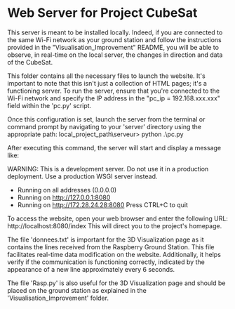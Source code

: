 # Web Server for Project CubeSat

This server is meant to be installed locally. Indeed, if you are connected to the same Wi-Fi network as your ground station and follow the instructions provided in the "Visualisation_Improvement" README, you will be able to observe, in real-time on the local server, the changes in direction and data of the CubeSat.

This folder contains all the necessary files to launch the website. It's important to note that this isn't just a collection of HTML pages; it's a functioning server. To run the server, ensure that you're connected to the Wi-Fi network and specify the IP address in the "pc_ip = 192.168.xxx.xxx" field within the 'pc.py' script.

Once this configuration is set, launch the server from the terminal or command prompt by navigating to your 'server' directory using the appropriate path:
local_project_path\serveur> python .\pc.py

After executing this command, the server will start and display a message like:

WARNING: This is a development server. Do not use it in a production deployment. Use a production WSGI server instead.
 * Running on all addresses (0.0.0.0)
 * Running on http://127.0.0.1:8080
 * Running on http://172.28.24.28:8080
Press CTRL+C to quit

To access the website, open your web browser and enter the following URL:
http://localhost:8080/index
This will direct you to the project's homepage.

The file 'donnees.txt' is important for the 3D Visualization page as it contains the lines received from the Raspberry Ground Station. This file facilitates real-time data modification on the website. Additionally, it helps verify if the communication is functioning correctly, indicated by the appearance of a new line approximately every 6 seconds.

The file 'Rasp.py' is also useful for the 3D Visualization page and should be placed on the ground station as explained in the 'Visualisation_Improvement' folder.
